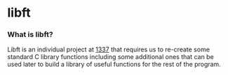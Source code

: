 # libft

### What is libft?
Libft is an individual project at [1337][1] that requires us to re-create some standard C library functions including some additional ones that can be used later to build a library of useful functions for the rest of the program.

[1]: https://1337.ma
